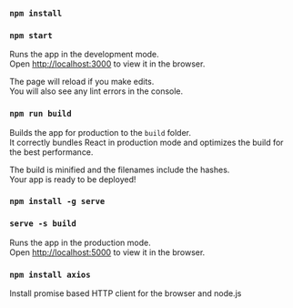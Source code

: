 ### `npm install`

### `npm start`

Runs the app in the development mode.<br />
Open [http://localhost:3000](http://localhost:3000) to view it in the browser.

The page will reload if you make edits.<br />
You will also see any lint errors in the console.

### `npm run build`

Builds the app for production to the `build` folder.<br />
It correctly bundles React in production mode and optimizes the build for the best performance.

The build is minified and the filenames include the hashes.<br />
Your app is ready to be deployed!

### `npm install -g serve`
### `serve -s build`

Runs the app in the production mode.<br />
Open [http://localhost:5000](http://localhost:5000) to view it in the browser.

### `npm install axios`

Install promise based HTTP client for the browser and node.js
